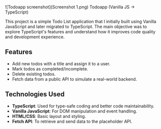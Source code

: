 ![Todoapp screenshot](Screenshot 1.png)
Todoapp (Vanilla JS → TypeScript)

This project is a simple Todo List application that I initially built using Vanilla JavaScript and later migrated to TypeScript. The main objective was to explore TypeScript's features and understand how it improves code quality and development experience.

## Features

- Add new todos with a title and assign it to a user.
- Mark todos as completed/incomplete.
- Delete existing todos.
- Fetch data from a public API to simulate a real-world backend.

## Technologies Used

- **TypeScript**: Used for type-safe coding and better code maintainability.
- **Vanilla JavaScript**: For DOM manipulation and event handling.
- **HTML/CSS**: Basic layout and styling.
- **Fetch API**: To retrieve and send data to the placeholder API.
